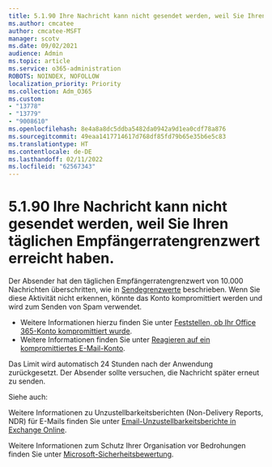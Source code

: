 ```yaml
---
title: 5.1.90 Ihre Nachricht kann nicht gesendet werden, weil Sie Ihren täglichen Empfängerratengrenzwert erreicht haben.
ms.author: cmcatee
author: cmcatee-MSFT
manager: scotv
ms.date: 09/02/2021
audience: Admin
ms.topic: article
ms.service: o365-administration
ROBOTS: NOINDEX, NOFOLLOW
localization_priority: Priority
ms.collection: Adm_O365
ms.custom:
- "13778"
- "13779"
- "9008610"
ms.openlocfilehash: 8e4a8a8dc5ddba5482da0942a9d1ea0cdf78a876
ms.sourcegitcommit: 49eaa1417714617d768df85fd79b65e35b6e5c83
ms.translationtype: HT
ms.contentlocale: de-DE
ms.lasthandoff: 02/11/2022
ms.locfileid: "62567343"
---
```

# <a name="5190-your-message-cant-be-sent-because-youve-reached-your-daily-limit-for-message-recipients"></a>5.1.90 Ihre Nachricht kann nicht gesendet werden, weil Sie Ihren täglichen Empfängerratengrenzwert erreicht haben.

Der Absender hat den täglichen Empfängerratengrenzwert von 10.000 Nachrichten überschritten, wie in [Sendegrenzwerte](https://docs.microsoft.com/office365/servicedescriptions/exchange-online-service-description/exchange-online-limits#sending-limits) beschrieben. Wenn Sie diese Aktivität nicht erkennen, könnte das Konto kompromittiert werden und wird zum Senden von Spam verwendet. 

- Weitere Informationen hierzu finden Sie unter [Feststellen, ob Ihr Office 365-Konto kompromittiert wurde](https://docs.microsoft.com/office365/troubleshoot/sign-In/determine-account-is-compromised).
- Weitere Informationen finden Sie unter [Reagieren auf ein kompromittiertes E-Mail-Konto](https://docs.microsoft.com/microsoft-365/security/office-365-security/responding-to-a-compromised-email-account).

Das Limit wird automatisch 24 Stunden nach der Anwendung zurückgesetzt. Der Absender sollte versuchen, die Nachricht später erneut zu senden.

Siehe auch:

Weitere Informationen zu Unzustellbarkeitsberichten (Non-Delivery Reports, NDR) für E-Mails finden Sie unter [Email-Unzustellbarkeitsberichte in Exchange Online](https://docs.microsoft.com/exchange/mail-flow-best-practices/non-delivery-reports-in-exchange-online/non-delivery-reports-in-exchange-online).

Weitere Informationen zum Schutz Ihrer Organisation vor Bedrohungen finden Sie unter [Microsoft-Sicherheitsbewertung](https://docs.microsoft.com/microsoft-365/security/defender/microsoft-secure-score).